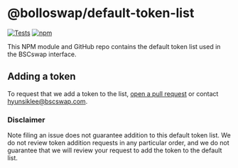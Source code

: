 # @bolloswap/default-token-list

[![Tests](https://github.com/bscswap/default-token-list/workflows/Tests/badge.svg)](https://github.com/bscswap/default-token-list/actions?query=workflow%3ATests)
[![npm](https://img.shields.io/npm/v/@bscswap/default-token-list)](https://unpkg.com/@bscswap/default-token-list@latest/)

This NPM module and GitHub repo contains the default token list used in the BSCswap interface.

## Adding a token

To request that we add a token to the list,
[open a pull request](https://github.com/bscswap/default-token-list/pulls) or contact hyunsiklee@bscswap.com.

### Disclaimer

Note filing an issue does not guarantee addition to this default token list.
We do not review token addition requests in any particular order, and we do not
guarantee that we will review your request to add the token to the default list.
